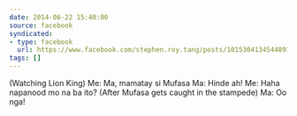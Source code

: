 ```yaml
---
date: 2014-06-22 15:40:00
source: facebook
syndicated:
- type: facebook
  url: https://www.facebook.com/stephen.roy.tang/posts/10153041345448912
tags: []
---
```


(Watching Lion King) Me: Ma, mamatay si Mufasa Ma: Hinde ah! Me: Haha napanood mo na ba ito? (After Mufasa gets caught in the stampede) Ma: Oo nga!